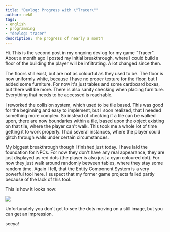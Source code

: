 ```yaml
---
title: "Devlog: Progress with \"Tracer\""
author: nek0
tags:
- english
- programming
- "devlog: tracer"
description: The progress of nearly a month
---
```


Hi. This is the second post in my ongoing devlog for my game "Tracer". About a
month ago I posted my initial breakthrough, where I could build a floor of the
building the player will be infiltrating. A lot changed since then.

The floors still exist, but are not as colourful as they used to be. The floor
is now uniformly white, because I have no proper texture for the floor, but I
added some furniture. For now it's just tables and some cardboard boxes, but
there will be more. There is also sanity checking when placing furniture.
Everything that needs to be accessed is reachable.

I reworked the collision system, which used to be tile based. This was good for
the beginning and easy to implement, but I soon realized, that I needed
something more complex. So instead of checking if a tile can be walked upon,
there are now boundaries within a tile, based upon the object existing on that
tile, where the player can't walk. This took me a whole lot of time getting it
to work properly. I had several instances, where the player could glitch through
walls under certain circumstances.

My biggest breakthrough though I finished just today. I have laid the foundation
for NPCs. For now they don't have any real appearance, they are just displayed
as red dots (the player is also just a cyan coloured dot). For now they just
walk around randomly between tables, where they stay some random time. Again I
fell, that the Entity Component System is a very powerful tool here. I suspect
that my former game projects failed partly because of the lack of this tool.

This is how it looks now:

![](/images/2018-04-14_preview.png)

Unfortunately you don't get to see the dots moving on a still image, but you can
get an impression.

seeya!
